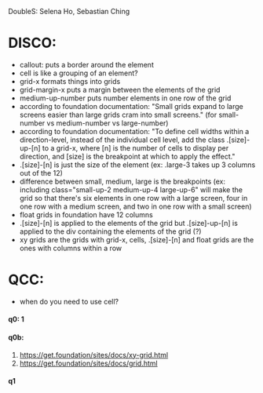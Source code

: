 DoubleS: Selena Ho, Sebastian Ching  

# DISCO:
- callout: puts a border around the element
- cell is like a grouping of an element?
- grid-x formats things into grids
- grid-margin-x puts a margin between the elements of the grid
- medium-up-number puts number elements in one row of the grid
- according to foundation documentation: "Small grids expand to large screens easier than large grids cram into small screens." (for small-number vs medium-number vs large-number)
- according to foundation documentation: "To define cell widths within a direction-level, instead of the individual cell level, add the class .[size]-up-[n] to a grid-x, where [n] is the number of cells to display per direction, and [size] is the breakpoint at which to apply the effect."
- .[size]-[n] is just the size of the element (ex: .large-3 takes up 3 columns out of the 12)
- difference between small, medium, large is the breakpoints (ex: including class="small-up-2 medium-up-4 large-up-6" will make the grid so that there's six elements in one row with a large screen, four in one row with a medium screen, and two in one row with a small screen) 
- float grids in foundation have 12 columns 
- .[size]-[n] is applied to the elements of the grid but .[size]-up-[n] is applied to the div containing the elements of the grid (?)
- xy grids are the grids with grid-x, cells, .[size]-[n] and float grids are the ones with columns within a row

# QCC:
- when do you need to use cell?
  
#### q0: 1  
#### q0b:
1. https://get.foundation/sites/docs/xy-grid.html
2. https://get.foundation/sites/docs/grid.html 
#### q1